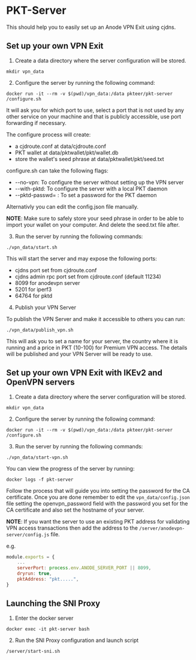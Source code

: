 # PKT-Server

This should help you to easily set up an Anode VPN Exit using cjdns.


## Set up your own VPN Exit

1. Create a data directory where the server configuration will be stored.

```mkdir vpn_data```

2. Configure the server by running the following command:

```docker run -it --rm -v $(pwd)/vpn_data:/data pkteer/pkt-server /configure.sh```

It will ask you for which port to use, select a port that is not used by any other service on your machine and that is publicly accessible, use port forwarding if necessary.

The configure process will create:
* a cjdroute.conf at data/cjdroute.conf
* PKT wallet at data/pktwallet/pkt/wallet.db
* store the wallet's seed phrase at data/pktwallet/pkt/seed.txt

configure.sh can take the following flags:
* --no-vpn: To configure the server without setting up the VPN server
* --with-pktd: To configure the server with a local PKT daemon
* --pktd-passwd= : To set a password for the PKT daemon

Alternativly you can edit the config.json file manually.

**NOTE**: Make sure to safely store your seed phrase in order to be able to import your wallet on your computer. And delete the seed.txt file after.

3. Run the server by running the following commands:

```./vpn_data/start.sh```

This will start the server and may expose the following ports:
* cjdns port set from cjdroute.conf
* cjdns admin rpc port set from cjdroute.conf (default 11234)
* 8099 for anodevpn server
* 5201 for iperf3
* 64764 for pktd

4. Publish your VPN Server

To publish the VPN Server and make it accessible to others you can run:

```./vpn_data/publish_vpn.sh```

This will ask you to set a name for your server, the country where it is running and a price in PKT (10-100) for Premium VPN access.
The details will be published and your VPN Server will be ready to use.

## Set up your own VPN Exit with IKEv2 and OpenVPN servers

1. Create a data directory where the server configuration will be stored.

```mkdir vpn_data```

2. Configure the server by running the following command:

```docker run -it --rm -v $(pwd)/vpn_data:/data pkteer/pkt-server /configure.sh```

3. Run the server by running the following commands:

```./vpn_data/start-vpn.sh```

You can view the progress of the server by running:

```docker logs -f pkt-server```


Follow the process that will guide you into setting the password for the CA certificate.
Once you are done remember to edit the ```vpn_data/config.json``` file setting the openvpn_password field with the password you set for the CA certificate and also set the hostname of your server.

**NOTE**: If you want the server to use an existing PKT address for validating VPN access transactions then add the address to the ```/server/anodevpn-server/config.js``` file.

e.g.
```js
module.exports = {
    ...
    serverPort: process.env.ANODE_SERVER_PORT || 8099,
    dryrun: true,
    pktAddress: "pkt.....",
}
```

## Launching the SNI Proxy

1. Enter the docker server

```docker exec -it pkt-server bash```

2. Run the SNI Proxy configuration and launch script

```/server/start-sni.sh```
